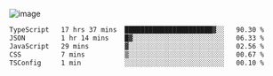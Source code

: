 ![image](https://github-profile-trophy.vercel.app/?username=CMOISDEAD&theme=kimbie_dark&row=1&no-frame=true&margin-w=15&margin-h=15)
<!--START_SECTION:waka-->

```txt
TypeScript   17 hrs 37 mins  ██████████████████████▓░░   90.30 %
JSON         1 hr 14 mins    █▓░░░░░░░░░░░░░░░░░░░░░░░   06.33 %
JavaScript   29 mins         ▓░░░░░░░░░░░░░░░░░░░░░░░░   02.56 %
CSS          7 mins          ▒░░░░░░░░░░░░░░░░░░░░░░░░   00.67 %
TSConfig     1 min           ░░░░░░░░░░░░░░░░░░░░░░░░░   00.10 %
```

<!--END_SECTION:waka--> 
